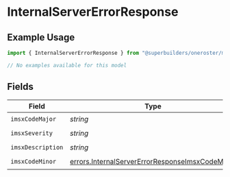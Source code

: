 # InternalServerErrorResponse

## Example Usage

```typescript
import { InternalServerErrorResponse } from "@superbuilders/oneroster/models/errors";

// No examples available for this model
```

## Fields

| Field                                                                                                              | Type                                                                                                               | Required                                                                                                           | Description                                                                                                        |
| ------------------------------------------------------------------------------------------------------------------ | ------------------------------------------------------------------------------------------------------------------ | ------------------------------------------------------------------------------------------------------------------ | ------------------------------------------------------------------------------------------------------------------ |
| `imsxCodeMajor`                                                                                                    | *string*                                                                                                           | :heavy_check_mark:                                                                                                 | N/A                                                                                                                |
| `imsxSeverity`                                                                                                     | *string*                                                                                                           | :heavy_check_mark:                                                                                                 | N/A                                                                                                                |
| `imsxDescription`                                                                                                  | *string*                                                                                                           | :heavy_check_mark:                                                                                                 | N/A                                                                                                                |
| `imsxCodeMinor`                                                                                                    | [errors.InternalServerErrorResponseImsxCodeMinor](../../models/errors/internalservererrorresponseimsxcodeminor.md) | :heavy_check_mark:                                                                                                 | N/A                                                                                                                |